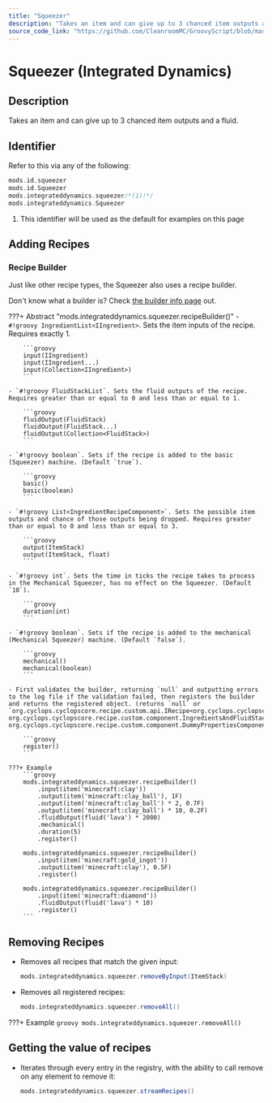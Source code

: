 ```yaml
---
title: "Squeezer"
description: "Takes an item and can give up to 3 chanced item outputs and a fluid."
source_code_link: "https://github.com/CleanroomMC/GroovyScript/blob/master/src/main/java/com/cleanroommc/groovyscript/compat/mods/integrateddynamics/Squeezer.java"
---
```


# Squeezer (Integrated Dynamics)

## Description

Takes an item and can give up to 3 chanced item outputs and a fluid.

## Identifier

Refer to this via any of the following:

```groovy hl_lines="3"
mods.id.squeezer
mods.id.Squeezer
mods.integrateddynamics.squeezer/*(1)!*/
mods.integrateddynamics.Squeezer
```

1. This identifier will be used as the default for examples on this page

## Adding Recipes

### Recipe Builder

Just like other recipe types, the Squeezer also uses a recipe builder.

Don't know what a builder is? Check [the builder info page](../../../groovy/builder.md) out.

???+ Abstract "mods.integrateddynamics.squeezer.recipeBuilder()"
    - `#!groovy IngredientList<IIngredient>`. Sets the item inputs of the recipe. Requires exactly 1.

        ```groovy
        input(IIngredient)
        input(IIngredient...)
        input(Collection<IIngredient>)
        ```

    - `#!groovy FluidStackList`. Sets the fluid outputs of the recipe. Requires greater than or equal to 0 and less than or equal to 1.

        ```groovy
        fluidOutput(FluidStack)
        fluidOutput(FluidStack...)
        fluidOutput(Collection<FluidStack>)
        ```

    - `#!groovy boolean`. Sets if the recipe is added to the basic (Squeezer) machine. (Default `true`).

        ```groovy
        basic()
        basic(boolean)
        ```

    - `#!groovy List<IngredientRecipeComponent>`. Sets the possible item outputs and chance of those outputs being dropped. Requires greater than or equal to 0 and less than or equal to 3.

        ```groovy
        output(ItemStack)
        output(ItemStack, float)
        ```

    - `#!groovy int`. Sets the time in ticks the recipe takes to process in the Mechanical Squeezer, has no effect on the Squeezer. (Default `10`).

        ```groovy
        duration(int)
        ```

    - `#!groovy boolean`. Sets if the recipe is added to the mechanical (Mechanical Squeezer) machine. (Default `false`).

        ```groovy
        mechanical()
        mechanical(boolean)
        ```

    - First validates the builder, returning `null` and outputting errors to the log file if the validation failed, then registers the builder and returns the registered object. (returns `null` or `org.cyclops.cyclopscore.recipe.custom.api.IRecipe<org.cyclops.cyclopscore.recipe.custom.component.IngredientRecipeComponent, org.cyclops.cyclopscore.recipe.custom.component.IngredientsAndFluidStackRecipeComponent, org.cyclops.cyclopscore.recipe.custom.component.DummyPropertiesComponent>`).

        ```groovy
        register()
        ```

    ???+ Example
        ```groovy
        mods.integrateddynamics.squeezer.recipeBuilder()
            .input(item('minecraft:clay'))
            .output(item('minecraft:clay_ball'), 1F)
            .output(item('minecraft:clay_ball') * 2, 0.7F)
            .output(item('minecraft:clay_ball') * 10, 0.2F)
            .fluidOutput(fluid('lava') * 2000)
            .mechanical()
            .duration(5)
            .register()

        mods.integrateddynamics.squeezer.recipeBuilder()
            .input(item('minecraft:gold_ingot'))
            .output(item('minecraft:clay'), 0.5F)
            .register()

        mods.integrateddynamics.squeezer.recipeBuilder()
            .input(item('minecraft:diamond'))
            .fluidOutput(fluid('lava') * 10)
            .register()
        ```



## Removing Recipes

- Removes all recipes that match the given input:

    ```groovy
    mods.integrateddynamics.squeezer.removeByInput(ItemStack)
    ```

- Removes all registered recipes:

    ```groovy
    mods.integrateddynamics.squeezer.removeAll()
    ```

???+ Example
    ```groovy
    mods.integrateddynamics.squeezer.removeAll()
    ```

## Getting the value of recipes

- Iterates through every entry in the registry, with the ability to call remove on any element to remove it:

    ```groovy
    mods.integrateddynamics.squeezer.streamRecipes()
    ```
